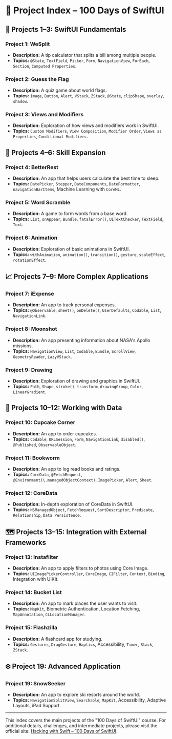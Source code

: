 # 📘 Project Index – 100 Days of SwiftUI

## 🔰 Projects 1–3: SwiftUI Fundamentals

### **Project 1: WeSplit**
- **Description:** A tip calculator that splits a bill among multiple people.
- **Topics:** `@State`, `TextField`, `Picker`, `Form`, `NavigationView`, `ForEach`, `Section`, `Computed Properties`.

### **Project 2: Guess the Flag**
- **Description:** A quiz game about world flags.
- **Topics:** `Image`, `Button`, `Alert`, `VStack`, `ZStack`, `@State`, `clipShape`, `overlay`, `shadow`.

### **Project 3: Views and Modifiers**
- **Description:** Exploration of how views and modifiers work in SwiftUI.
- **Topics:** `Custom Modifiers`, `View Composition`, `Modifier Order`, `Views as Properties`, `Conditional Modifiers`.

## 🧠 Projects 4–6: Skill Expansion

### **Project 4: BetterRest**
- **Description:** An app that helps users calculate the best time to sleep.
- **Topics:** `DatePicker`, `Stepper`, `DateComponents`, `DateFormatter`, `navigationBarItems`, Machine Learning with `CoreML`.

### **Project 5: Word Scramble**
- **Description:** A game to form words from a base word.
- **Topics:** `List`, `onAppear`, `Bundle`, `fatalError()`, `UITextChecker`, `TextField`, `Text`.

### **Project 6: Animation**
- **Description:** Exploration of basic animations in SwiftUI.
- **Topics:** `withAnimation`, `animation()`, `transition()`, `gesture`, `scaleEffect`, `rotationEffect`.

## 📈 Projects 7–9: More Complex Applications

### **Project 7: iExpense**
- **Description:** An app to track personal expenses.
- **Topics:** `@Observable`, `sheet()`, `onDelete()`, `UserDefaults`, `Codable`, `List`, `NavigationLink`.

### **Project 8: Moonshot**
- **Description:** An app presenting information about NASA's Apollo missions.
- **Topics:** `NavigationView`, `List`, `Codable`, `Bundle`, `ScrollView`, `GeometryReader`, `LazyVStack`.

### **Project 9: Drawing**
- **Description:** Exploration of drawing and graphics in SwiftUI.
- **Topics:** `Path`, `Shape`, `stroke()`, `transform`, `drawingGroup`, `Color`, `LinearGradient`.

## 📡 Projects 10–12: Working with Data

### **Project 10: Cupcake Corner**
- **Description:** An app to order cupcakes.
- **Topics:** `Codable`, `URLSession`, `Form`, `NavigationLink`, `disabled()`, `@Published`, `ObservableObject`.

### **Project 11: Bookworm**
- **Description:** An app to log read books and ratings.
- **Topics:** `CoreData`, `@FetchRequest`, `@Environment(\.managedObjectContext)`, `ImagePicker`, `Alert`, `Sheet`.

### **Project 12: CoreData**
- **Description:** In-depth exploration of CoreData in SwiftUI.
- **Topics:** `NSManagedObject`, `FetchRequest`, `SortDescriptor`, `Predicate`, `Relationship`, `Data Persistence`.

## 🗺️ Projects 13–15: Integration with External Frameworks

### **Project 13: Instafilter**
- **Description:** An app to apply filters to photos using Core Image.
- **Topics:** `UIImagePickerController`, `CoreImage`, `CIFilter`, `Context`, `Binding`, Integration with UIKit.

### **Project 14: Bucket List**
- **Description:** An app to mark places the user wants to visit.
- **Topics:** `MapKit`, Biometric Authentication, Location Fetching, `MapAnnotation`, `CLLocationManager`.

### **Project 15: Flashzilla**
- **Description:** A flashcard app for studying.
- **Topics:** `Gestures`, `DragGesture`, `Haptics`, Accessibility, `Timer`, `Stack`, `ZStack`.

## ❄️ Project 19: Advanced Application

### **Project 19: SnowSeeker**
- **Description:** An app to explore ski resorts around the world.
- **Topics:** `NavigationSplitView`, `Searchable`, `MapKit`, Accessibility, Adaptive Layouts, iPad Support.

---

This index covers the main projects of the "100 Days of SwiftUI" course. For additional details, challenges, and intermediate projects, please visit the official site: [Hacking with Swift – 100 Days of SwiftUI](https://www.hackingwithswift.com/100/swiftui).
